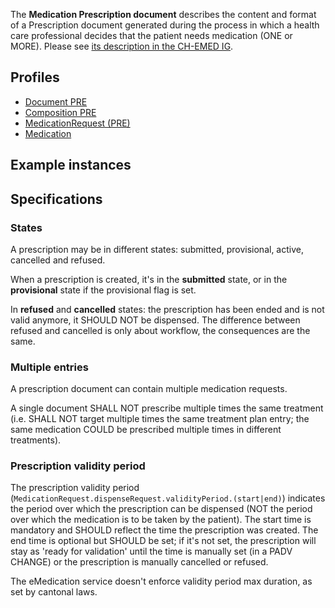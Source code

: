 The **Medication Prescription document** describes the content and format of a Prescription document generated during the process in which a health care professional decides that the patient needs medication (ONE or MORE). Please see [its description in the CH-EMED IG](http://fhir.ch/ig/ch-emed/medication-prescription-document.html).

## Profiles

* [Document PRE](StructureDefinition-ch-emed-epr-document-medicationprescription.html)
* [Composition PRE](StructureDefinition-ch-emed-epr-composition-medicationprescription.html)
* [MedicationRequest (PRE)](StructureDefinition-ch-emed-epr-medicationrequest.html)
* [Medication](StructureDefinition-ch-emed-epr-medication.html)

## Example instances

## Specifications

### States

A prescription may be in different states: submitted, provisional, active, cancelled and refused.

When a prescription is created, it's in the **submitted** state, or in the **provisional** state if the provisional flag is set.

In **refused** and **cancelled** states: the prescription has been ended and is not valid anymore, it SHOULD NOT be dispensed. The difference between refused and cancelled is only about workflow, the consequences are the same.

### Multiple entries

A prescription document can contain multiple medication requests.

A single document SHALL NOT prescribe multiple times the same treatment (i.e. SHALL NOT target multiple times the same treatment plan entry; the same medication COULD be prescribed multiple times in different treatments).

### Prescription validity period

The prescription validity period (`MedicationRequest.dispenseRequest.validityPeriod.(start|end)`) indicates the period over which the prescription can be dispensed (NOT the period over which the medication is to be taken by the patient).
The start time is mandatory and SHOULD reflect the time the prescription was created.
The end time is optional but SHOULD be set; if it's not set, the prescription will stay as 'ready for validation' until the time is manually set (in a PADV CHANGE) or the prescription is manually cancelled or refused.

The eMedication service doesn't enforce validity period max duration, as set by cantonal laws.
